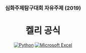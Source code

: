 <div align="center"> 
  <h3>심화주제탐구대회 자유주제 (2019)</h3>
  <h1>켈리 공식</h1>
  
  [![Python](https://img.shields.io/badge/python-3670A0?style=for-the-badge&logo=python&logoColor=ffdd54)](#)
  [![Microsoft Excel](https://img.shields.io/badge/Microsoft_Excel-217346?style=for-the-badge&logo=microsoft-excel&logoColor=white)](#)
</div>

